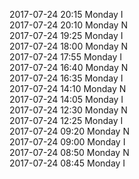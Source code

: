 2017-07-24 20:15 Monday  I  
2017-07-24 20:10 Monday  N  
2017-07-24 19:25 Monday  I  
2017-07-24 18:00 Monday  N  
2017-07-24 17:55 Monday  I  
2017-07-24 16:40 Monday  N  
2017-07-24 16:35 Monday  I  
2017-07-24 14:10 Monday  N  
2017-07-24 14:05 Monday  I  
2017-07-24 12:30 Monday  N  
2017-07-24 12:25 Monday  I  
2017-07-24 09:20 Monday  N  
2017-07-24 09:00 Monday  I  
2017-07-24 08:50 Monday  N  
2017-07-24 08:45 Monday  I  
